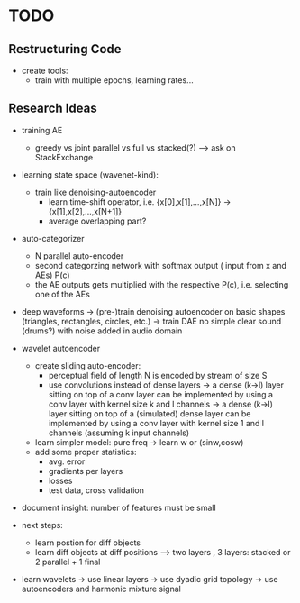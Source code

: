 
# TODO

## Restructuring Code

* create tools:
  * train with multiple epochs, learning rates...


## Research Ideas

* training AE
  * greedy vs joint parallel vs full vs stacked(?)   --> ask on StackExchange

* learning state space (wavenet-kind):
  * train like denoising-autoencoder
    * learn time-shift operator, i.e. {x[0],x[1],...,x[N]} -> {x[1],x[2],...,x[N+1]}
    * average overlapping part?

* auto-categorizer
  * N parallel auto-encoder
  * second categorzing network with softmax output ( input from x and AEs) P(c)
  * the AE outputs gets multiplied with the respective P(c), i.e. selecting one of the AEs

* deep waveforms
  → (pre-)train denoising autoencoder on basic shapes (triangles, rectangles, circles, etc.)
  → train DAE no simple clear sound (drums?) with noise added in audio domain

* wavelet autoencoder
  * create sliding auto-encoder:
    * perceptual field of length N is encoded by stream of size S
    * use convolutions instead of dense layers
      -> a dense (k->l) layer sitting on top of a conv layer can be implemented by
         using a conv layer with kernel size k and l channels
      -> a dense (k->l) layer sitting on top of a (simulated) dense layer can be implemented by
         using a conv layer with kernel size 1 and l channels (assuming k input channels)
  * learn simpler model: pure freq → learn w or (sinw,cosw)
  * add some proper statistics:
    * avg. error
    * gradients per layers
    * losses
    * test data, cross validation


* document insight: number of features must be small
* next steps:
  * learn postion for diff objects
  * learn diff objects at diff positions
     -->  two layers , 3 layers: stacked or 2 parallel + 1 final

* learn wavelets
  → use linear layers
  → use dyadic grid topology
  → use autoencoders and harmonic mixture signal


